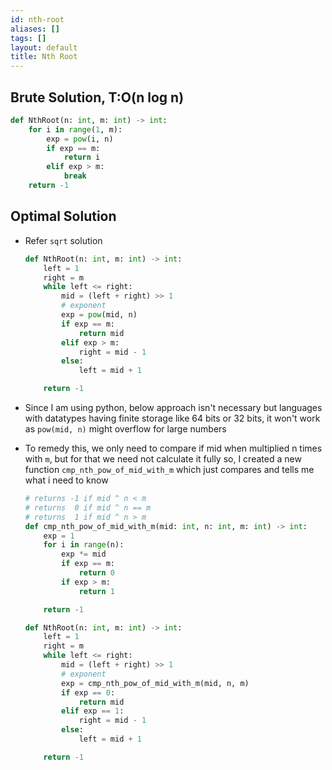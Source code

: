 ```yaml
---
id: nth-root
aliases: []
tags: []
layout: default
title: Nth Root
---
```


## Brute Solution, T:O(n log n)

```python
def NthRoot(n: int, m: int) -> int:
    for i in range(1, m):
        exp = pow(i, n)
        if exp == m:
            return i
        elif exp > m:
            break
    return -1
```

## Optimal Solution

- Refer `sqrt` solution

  ```python
  def NthRoot(n: int, m: int) -> int:
      left = 1
      right = m
      while left <= right:
          mid = (left + right) >> 1
          # exponent
          exp = pow(mid, n)
          if exp == m:
              return mid
          elif exp > m:
              right = mid - 1
          else:
              left = mid + 1

      return -1
  ```

- Since I am using python, below approach isn't necessary but languages with
  datatypes having finite storage like 64 bits or 32 bits, it won't work as
  `pow(mid, n)` might overflow for large numbers
- To remedy this, we only need to compare if mid when multiplied n times
  with `m`, but for that we need not calculate it fully so, I created a new function
  `cmp_nth_pow_of_mid_with_m` which just compares and tells me what i need to
  know

  ```python
  # returns -1 if mid ^ n < m
  # returns  0 if mid ^ n == m
  # returns  1 if mid ^ n > m
  def cmp_nth_pow_of_mid_with_m(mid: int, n: int, m: int) -> int:
      exp = 1
      for i in range(n):
          exp *= mid
          if exp == m:
              return 0
          if exp > m:
              return 1

      return -1

  def NthRoot(n: int, m: int) -> int:
      left = 1
      right = m
      while left <= right:
          mid = (left + right) >> 1
          # exponent
          exp = cmp_nth_pow_of_mid_with_m(mid, n, m)
          if exp == 0:
              return mid
          elif exp == 1:
              right = mid - 1
          else:
              left = mid + 1

      return -1
  ```
